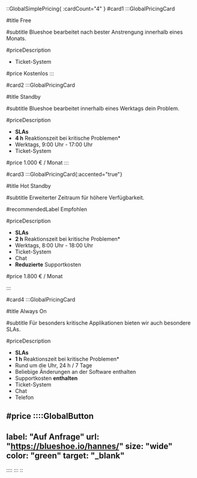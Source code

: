 ::GlobalSimplePricing{ :cardCount="4" }
#card1
:::GlobalPricingCard

#title
Free

#subtitle
Blueshoe bearbeitet nach bester Anstrengung innerhalb eines Monats.

#priceDescription
- Ticket-System

#price
Kostenlos
:::

#card2
:::GlobalPricingCard

#title
Standby

#subtitle
Blueshoe bearbeitet innerhalb eines Werktags dein Problem.

#priceDescription
- **SLAs**
- **4 h** Reaktionszeit bei kritische Problemen*
- Werktags, 9:00 Uhr - 17:00 Uhr
- Ticket-System

#price
1.000 € / Monat
:::

#card3
:::GlobalPricingCard{:accented="true"}

#title
Hot Standby

#subtitle
Erweiterter Zeitraum für höhere Verfügbarkeit.

#recommendedLabel
Empfohlen

#priceDescription
- **SLAs**
- **2 h** Reaktionszeit bei kritische Problemen*
- Werktags, 8:00 Uhr - 18:00 Uhr
- Ticket-System
- Chat
- **Reduzierte** Supportkosten

#price
1.800 € / Monat

:::

#card4
:::GlobalPricingCard

#title
Always On

#subtitle
Für besonders kritische Applikationen bieten wir auch besondere SLAs.

#priceDescription
- **SLAs**
- **1 h** Reaktionszeit bei kritische Problemen*
- Rund um die Uhr, 24 h / 7 Tage
- Beliebige Änderungen an der Software enthalten
- Supportkosten **enthalten**
- Ticket-System
- Chat
- Telefon

#price
::::GlobalButton
---
label: "Auf Anfrage" 
url: "https://blueshoe.io/hannes/" 
size: "wide" 
color: "green"
target: "_blank"
---
::::
:::
::